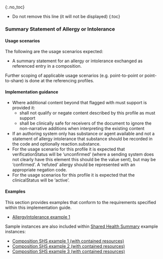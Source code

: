 {:.no_toc}
<!-- TOC  the css styling for this is \pages\assets\css\project.css under 'markdown-toc'-->
* Do not remove this line (it will not be displayed)
{:toc}
### Summary Statement of Allergy or Intolerance

#### Usage scenarios

The following are the usage scenarios expected:

* A summary statement for an allergy or intolerance exchanged as referenced entry in a composition.

Further scoping of applicable usage scenarios (e.g. point-to-point or point-to-share) is done at the referencing profiles. 


#### Implementation guidance
* Where additional content beyond that flagged with must support is provided it:
    * shall not qualify or negate content described by this profile as must support
    * shall be clinically safe for receivers of the document to ignore the non-narrative additions when interpreting the existing content
* If an authoring system only has substance or agent available and not a statement of allergy intolerance that substance should be recorded in the code and optionally reaction.substance.
* For the usage scenario for this profile it is expected that verificationStatus will be ‘unconfirmed’ (where a sending system does not clearly have this element this should be the value sent), but may be ‘confirmed’. A ‘refuted’ allergy should be represented with an appropriate negation code.
* For the usage scenarios for this profile it is expected that the clinicalStatus will be ‘active’.


#### Examples
This section provides examples that conform to the requirements specified within this implementation guide.

* [AllergyIntolerance example 1](AllergyIntolerance-a5e03840-1be4-43e0-acd2-c9e288adc4f9.html)

Sample instances are also included within [Shared Health Summary](StructureDefinition-composition-shs-1.html) example instances:
* [Composition SHS example 1 (with contained resources)](Composition-a0da969a-7956-439b-b390-8de071a2df7c.html)
* [Composition SHS example 2 (with contained resources)](Composition-bd06e981-ba86-4020-ba59-cd89f80e8712.html)
* [Composition SHS example 3 (with contained resources)](Composition-c53c6c39-3e1a-4038-9ad5-25be8c54481f.html)